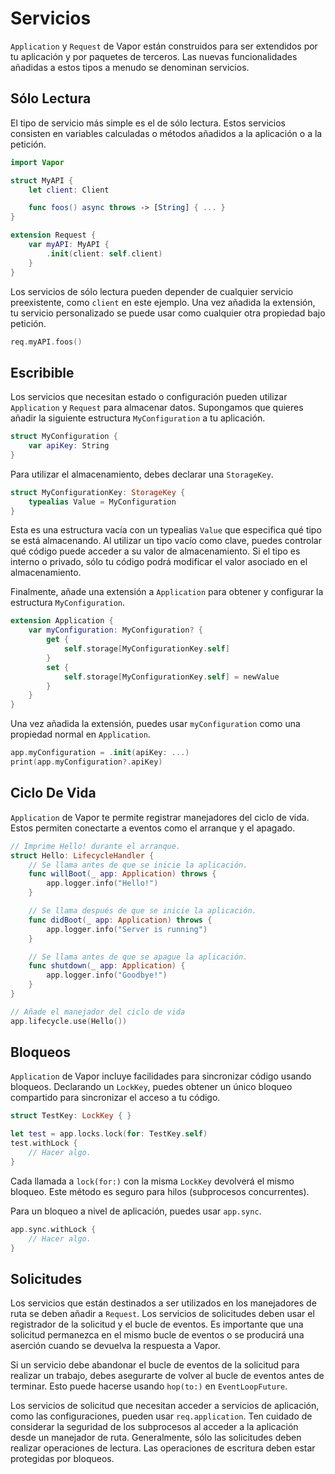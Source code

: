 # Servicios

`Application` y `Request` de Vapor están construidos para ser extendidos por tu aplicación y por paquetes de terceros. Las nuevas funcionalidades añadidas a estos tipos a menudo se denominan servicios.

## Sólo Lectura

El tipo de servicio más simple es el de sólo lectura. Estos servicios consisten en variables calculadas o métodos añadidos a la aplicación o a la petición.

```swift
import Vapor

struct MyAPI {
    let client: Client

    func foos() async throws -> [String] { ... }
}

extension Request {
    var myAPI: MyAPI {
        .init(client: self.client)
    }
}
```

Los servicios de sólo lectura pueden depender de cualquier servicio preexistente, como `client` en este ejemplo. Una vez añadida la extensión, tu servicio personalizado se puede usar como cualquier otra propiedad bajo petición.

```swift
req.myAPI.foos()
```

## Escribible

Los servicios que necesitan estado o configuración pueden utilizar `Application` y `Request` para almacenar datos. Supongamos que quieres añadir la siguiente estructura `MyConfiguration` a tu aplicación.

```swift
struct MyConfiguration {
    var apiKey: String
}
```

Para utilizar el almacenamiento, debes declarar una `StorageKey`.

```swift
struct MyConfigurationKey: StorageKey {
    typealias Value = MyConfiguration
}
```

Esta es una estructura vacía con un typealias `Value` que especifica qué tipo se está almacenando. Al utilizar un tipo vacío como clave, puedes controlar qué código puede acceder a su valor de almacenamiento. Si el tipo es interno o privado, sólo tu código podrá modificar el valor asociado en el almacenamiento.

Finalmente, añade una extensión a `Application` para obtener y configurar la estructura `MyConfiguration`.

```swift
extension Application {
    var myConfiguration: MyConfiguration? {
        get {
            self.storage[MyConfigurationKey.self]
        }
        set {
            self.storage[MyConfigurationKey.self] = newValue
        }
    }
}
```

Una vez añadida la extensión, puedes usar `myConfiguration` como una propiedad normal en `Application`.

```swift
app.myConfiguration = .init(apiKey: ...)
print(app.myConfiguration?.apiKey)
```

## Ciclo De Vida

`Application` de Vapor te permite registrar manejadores del ciclo de vida. Estos permiten conectarte a eventos como el arranque y el apagado.

```swift
// Imprime Hello! durante el arranque.
struct Hello: LifecycleHandler {
    // Se llama antes de que se inicie la aplicación.
    func willBoot(_ app: Application) throws {
        app.logger.info("Hello!")
    }

    // Se llama después de que se inicie la aplicación.
    func didBoot(_ app: Application) throws {
        app.logger.info("Server is running")
    }

    // Se llama antes de que se apague la aplicación.
    func shutdown(_ app: Application) {
        app.logger.info("Goodbye!")
    }
}

// Añade el manejador del ciclo de vida
app.lifecycle.use(Hello())
```

## Bloqueos

`Application` de Vapor incluye facilidades para sincronizar código usando bloqueos. Declarando un `LockKey`, puedes obtener un único bloqueo compartido para sincronizar el acceso a tu código.

```swift
struct TestKey: LockKey { }

let test = app.locks.lock(for: TestKey.self)
test.withLock {
    // Hacer algo.
}
```

Cada llamada a `lock(for:)` con la misma `LockKey` devolverá el mismo bloqueo. Este método es seguro para hilos (subprocesos concurrentes).

Para un bloqueo a nivel de aplicación, puedes usar `app.sync`.

```swift
app.sync.withLock {
    // Hacer algo.
}
```

## Solicitudes

Los servicios que están destinados a ser utilizados en los manejadores de ruta se deben añadir a `Request`. Los servicios de solicitudes deben usar el registrador de la solicitud y el bucle de eventos. Es importante que una solicitud permanezca en el mismo bucle de eventos o se producirá una aserción cuando se devuelva la respuesta a Vapor.

Si un servicio debe abandonar el bucle de eventos de la solicitud para realizar un trabajo, debes asegurarte de volver al bucle de eventos antes de terminar. Esto puede hacerse usando `hop(to:)` en `EventLoopFuture`.

Los servicios de solicitud que necesitan acceder a servicios de aplicación, como las configuraciones, pueden usar `req.application`. Ten cuidado de considerar la seguridad de los subprocesos al acceder a la aplicación desde un manejador de ruta. Generalmente, sólo las solicitudes deben realizar operaciones de lectura. Las operaciones de escritura deben estar protegidas por bloqueos.
